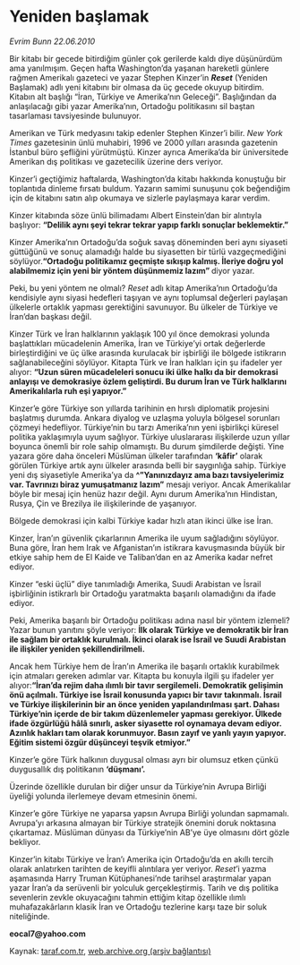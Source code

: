# Yeniden başlamak 

*Evrim Bunn 22.06.2010*

<div class="yazi">
<p>Bir kitabı bir gecede bitirdiğim günler çok gerilerde kaldı diye düşünürdüm ama yanılmışım. Geçen hafta Washington’da yaşanan hareketli günlere rağmen Amerikalı gazeteci ve yazar Stephen Kinzer’in <b><i>Reset</i></b> (Yeniden Başlamak) adlı yeni kitabını bir olmasa da üç gecede okuyup bitirdim. Kitabın alt başlığı “İran, Türkiye ve Amerika’nın Geleceği”. Başlığından da anlaşılacağı gibi yazar Amerika’nın, Ortadoğu politikasını sil baştan tasarlaması tavsiyesinde bulunuyor.</p>
<p>Amerikan ve Türk medyasını takip edenler Stephen Kinzer’i bilir. <i>New York Times</i> gazetesinin ünlü muhabiri, 1996 ve 2000 yılları arasında gazetenin İstanbul büro şefliğini yürütmüştü. Kinzer ayrıca Amerika’da bir üniversitede Amerikan dış politikası ve gazetecilik üzerine ders veriyor.</p>
<p>Kinzer’i geçtiğimiz haftalarda, Washington’da kitabı hakkında konuştuğu bir toplantıda dinleme fırsatı buldum. Yazarın samimi sunuşunu çok beğendiğim için de kitabını satın alıp okumaya ve sizlerle paylaşmaya karar verdim.</p>
<p>Kinzer kitabında söze ünlü bilimadamı Albert Einstein’dan bir alıntıyla başlıyor: <b>“Delilik aynı şeyi tekrar tekrar yapıp farklı sonuçlar beklemektir.”</b></p>
<p>Kinzer Amerika’nın Ortadoğu’da soğuk savaş döneminden beri aynı siyaseti güttüğünü ve sonuç alamadığı halde bu siyasetten bir türlü vazgeçmediğini söylüyor.<b>“Ortadoğu politikamız geçmişte sıkışıp kalmış. İleriye doğru yol alabilmemiz için yeni bir yöntem düşünmemiz lazım” </b>diyor yazar.</p>
<p>Peki, bu yeni yöntem ne olmalı? <i>Reset</i> adlı kitap Amerika’nın Ortadoğu’da kendisiyle aynı siyasi hedefleri taşıyan ve aynı toplumsal değerleri paylaşan ülkelerle ortaklık yapması gerektiğini savunuyor. Bu ülkeler de Türkiye ve İran’dan başkası değil.</p>
<p>Kinzer Türk ve İran halklarının yaklaşık 100 yıl önce demokrasi yolunda başlattıkları mücadelenin Amerika, İran ve Türkiye’yi ortak değerlerde birleştirdiğini ve üç ülke arasında kurulacak bir işbirliği ile bölgede istikrarın sağlanabileceğini söylüyor. Kitapta Türk ve İran halkları için şu ifadeler yer alıyor: <b>“Uzun süren mücadeleleri sonucu iki ülke halkı da bir demokrasi anlayışı ve demokrasiye özlem geliştirdi. Bu durum İran ve Türk halklarını Amerikalılarla ruh eşi yapıyor.”</b></p>
<p>Kinzer’e göre Türkiye son yıllarda tarihinin en hırslı diplomatik projesini başlatmış durumda. Ankara diyalog ve uzlaşma yoluyla bölgesel sorunları çözmeyi hedefliyor. Türkiye’nin bu tarzı Amerika’nın yeni işbirlikçi küresel politika yaklaşımıyla uyum sağlıyor. Türkiye uluslararası ilişkilerde uzun yıllar boyunca önemli bir role sahip olmamıştı. Bu durum şimdilerde değişti. Yine yazara göre daha önceleri Müslüman ülkeler tarafından <b>‘kâfir’</b> olarak görülen Türkiye artık aynı ülkeler arasında belli bir saygınlığa sahip. Türkiye yeni dış siyasetiyle Amerika’ya da <b>^”Yanınızdayız ama bazı tavsiyelerimiz var. Tavrınızı biraz yumuşatmanız lazım”</b> mesajı veriyor. Ancak Amerikalılar böyle bir mesaj için henüz hazır değil. Aynı durum Amerika’nın Hindistan, Rusya, Çin ve Brezilya ile ilişkilerinde de yaşanıyor.</p>
<p>Bölgede demokrasi için kalbi Türkiye kadar hızlı atan ikinci ülke ise İran.</p>
<p>Kinzer, İran’ın güvenlik çıkarlarının Amerika ile uyum sağladığını söylüyor. Buna göre, İran hem Irak ve Afganistan’ın istikrara kavuşmasında büyük bir etkiye sahip hem de El Kaide ve Taliban’dan en az Amerika kadar nefret ediyor.</p>
<p>Kinzer “eski üçlü” diye tanımladığı Amerika, Suudi Arabistan ve İsrail işbirliğinin istikrarlı bir Ortadoğu yaratmakta başarılı olamadığını da ifade ediyor.</p>
<p>Peki, Amerika başarılı bir Ortadoğu politikası adına nasıl bir yöntem izlemeli? Yazar bunun yanıtını şöyle veriyor: <b>İlk olarak Türkiye ve demokratik bir İran ile sağlam bir ortaklık kurulmalı. İkinci olarak ise İsrail ve Suudi Arabistan ile ilişkiler yeniden şekillendirilmeli.</b></p>
<p>Ancak hem Türkiye hem de İran’ın Amerika ile başarılı ortaklık kurabilmek için atmaları gereken adımlar var. Kitapta bu konuyla ilgili şu ifadeler yer alıyor:<b>“İran’da rejim daha ılımlı bir tavır sergilemeli. Demokratik gelişimin önü açılmalı. Türkiye ise İsrail konusunda yapıcı bir tavır takınmalı. İsrail ve Türkiye ilişkilerinin bir an önce yeniden yapılandırılması şart. Dahası Türkiye’nin içerde de bir takım düzenlemeler yapması gerekiyor. Ülkede ifade özgürlüğü hâlâ sınırlı, asker siyasette rol oynamaya devam ediyor. Azınlık hakları tam olarak korunmuyor. Basın zayıf ve yanlı yayın yapıyor. Eğitim sistemi özgür düşünceyi teşvik etmiyor.”</b></p>
<p>Kinzer’e göre Türk halkının duygusal olması ayrı bir olumsuz etken çünkü duygusallık dış politikanın <b>‘düşmanı’.</b></p>
<p>Üzerinde özellikle durulan bir diğer unsur da Türkiye’nin Avrupa Birliği üyeliği yolunda ilerlemeye devam etmesinin önemi.</p>
<p>Kinzer’e göre Türkiye ne yaparsa yapsın Avrupa Birliği yolundan sapmamalı. Avrupa’yı arkasına almayan bir Türkiye stratejik önemini doruk noktasına çıkartamaz. Müslüman dünyası da Türkiye’nin AB’ye üye olmasını dört gözle bekliyor.</p>
<p>Kinzer’in kitabı Türkiye ve İran’ı Amerika için Ortadoğu’da en akıllı tercih olarak anlatırken tarihten de keyifli alıntılara yer veriyor. <i>Reset</i>’i yazma aşamasında Harry Truman Kütüphanesi’nde tarihsel araştırmalar yapan yazar İran’a da serüvenli bir yolculuk gerçekleştirmiş. Tarih ve dış politika sevenlerin zevkle okuyacağını tahmin ettiğim kitap özellikle ılımlı muhafazakârların klasik İran ve Ortadoğu tezlerine karşı taze bir soluk niteliğinde.</p>
<p><b>eocal7@yahoo.com</b></p></div>

Kaynak: [taraf.com.tr](http://www.taraf.com.tr:80/evrim-bunn/makale-yeniden-baslamak.htm), [web.archive.org (arşiv bağlantısı)](http://web.archive.org/web/20100626020857/http://www.taraf.com.tr:80/evrim-bunn/makale-yeniden-baslamak.htm)
